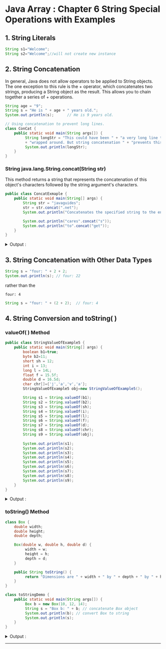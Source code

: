 # Java Array : Chapter 6 String Special Operations with Examples

## 1. String Literals
```java
String s1="Welcome";  
String s2="Welcome";//will not create new instance
```

## 2. String Concatenation
In general, Java does not allow operators to be applied to String objects. The one exception to this rule is the + operator, which concatenates two strings, producing a String object as the result. This allows you to chain together a series of + operations. 
```java
String age = "9";
String s = "He is " + age + " years old.";
System.out.println(s);      // He is 9 years old.
```

```java
// Using concatenation to prevent long lines.
class ConCat {
    public static void main(String args[]) {
         String longStr = "This could have been " + "a very long line that would have "
         + "wrapped around. But string concatenation " + "prevents this.";
         System.out.println(longStr);
    }
}
```

### String java.lang.String.concat(String str)
This method returns a string that represents the concatenation of this object's characters followed by the string argument's characters.
```java
public class ConcatExmaple {
    public static void main(String[] args) {
        String str = "javaguides";
        str = str.concat(".net");
        System.out.println("Concatenates the specified string to the end of this string : " + str);

        System.out.println("cares".concat("s"));
        System.out.println("to".concat("get"));
    }
}
```

<details>
<summary>Output : </summary>

```shell
Concatenates the specified string to the end of this string : javaguides.net
caress
toget
```

</details>

## 3. String Concatenation with Other Data Types
```java
String s = "four: " + 2 + 2;
System.out.println(s); // four: 22

```

rather than the
```shell
four: 4
```

```java
String s = "four: " + (2 + 2);  // four: 4
```

## 4. String Conversion and toString( )
### valueOf( ) Method
```java
public class StringValueOfExample5 {  
    public static void main(String[] args) {  
        boolean b1=true;  
        byte b2=11;    
        short sh = 12;  
        int i = 13;  
        long l = 14L;  
        float f = 15.5f;  
        double d = 16.5d;  
        char chr[]={'j','a','v','a'};  
        StringValueOfExample5 obj=new StringValueOfExample5();  

        String s1 = String.valueOf(b1);    
        String s2 = String.valueOf(b2);    
        String s3 = String.valueOf(sh);    
        String s4 = String.valueOf(i);    
        String s5 = String.valueOf(l);    
        String s6 = String.valueOf(f);    
        String s7 = String.valueOf(d);    
        String s8 = String.valueOf(chr);    
        String s9 = String.valueOf(obj); 
           
        System.out.println(s1);  
        System.out.println(s2);  
        System.out.println(s3);  
        System.out.println(s4);  
        System.out.println(s5);  
        System.out.println(s6);  
        System.out.println(s7);  
        System.out.println(s8);  
        System.out.println(s9);  
    }  
}
```

<details>
<summary>Output : </summary>

```shell
true
11
12
13
14
15.5
16.5
java
StringValueOfExample5@372f7a8d
```

</details>

### toString() Method
```java
class Box {
    double width;
    double height;
    double depth;

    Box(double w, double h, double d) {
         width = w;
         height = h;
         depth = d;
    }

    public String toString() {
         return "Dimensions are " + width + " by " + depth + " by " + height + ".";
    }
}

class toStringDemo {
    public static void main(String args[]) {
         Box b = new Box(10, 12, 14);
         String s = "Box b: " + b; // concatenate Box object
         System.out.println(b); // convert Box to string
         System.out.println(s);
    }
}
```

<details>
<summary>Output : </summary>

```shell
Dimensions are 10.0 by 14.0 by 12.0
Box b: Dimensions are 10.0 by 14.0 by 12.0
```

</details>

---